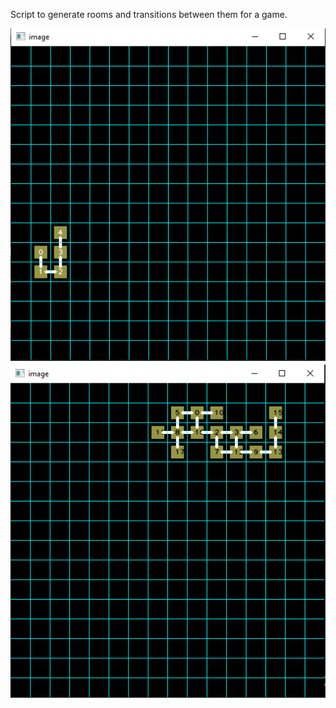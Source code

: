 Script to generate rooms and transitions between them for a game.

![img1](https://github.com/elbroandrew/proc-gen/blob/main/screenshots/124.png)
![img2](https://github.com/elbroandrew/proc-gen/blob/main/screenshots/222.png)

